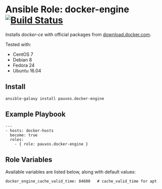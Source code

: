 # Ansible Role: docker-engine [![Build Status](https://travis-ci.org/pauvos/ansible-role-docker-engine.svg?branch=master)](https://travis-ci.org/pauvos/ansible-role-docker-engine)

Installs *docker-ce* with official packages from [download.docker.com](https://download.docker.com/).

Tested with:

* CentOS 7
* Debian 8
* Fedora 24
* Ubuntu 16.04

## Install

    ansible-galaxy install pauvos.docker-engine

## Example Playbook

    ---
    - hosts: docker-hosts
      become: true
      roles:
        - { role: pauvos.docker-engine }

## Role Variables

Available variables are listed below, along with default values:

    docker_engine_cache_valid_time: 84600   # cache_valid_time for apt
